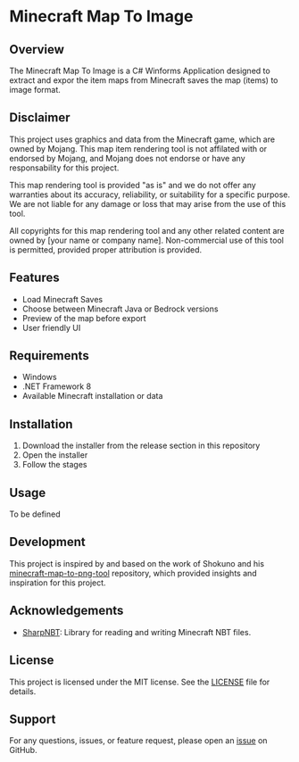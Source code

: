 # Minecraft Map To Image

## Overview

The Minecraft Map To Image is a C# Winforms Application designed to extract and expor the item maps from Minecraft saves the map (items) to image format.

## Disclaimer

This project uses graphics and data from the Minecraft game, which are owned by Mojang. This map item rendering tool is not affilated with or endorsed by Mojang, and Mojang does not endorse or have any responsability for this project.

This map rendering tool is provided "as is" and we do not offer any warranties about its accuracy, reliability, or suitability for a specific purpose. We are not liable for any damage or loss that may arise from the use of this tool.

All copyrights for this map rendering tool and any other related content are owned by [your name or company name]. Non-commercial use of this tool is permitted, provided proper attribution is provided.

## Features

- Load Minecraft Saves
- Choose between Minecraft Java or Bedrock versions
- Preview of the map before export
- User friendly UI

## Requirements

- Windows
- .NET Framework 8
- Available Minecraft installation or data

## Installation

1. Download the installer from the release section in this repository
2. Open the installer
3. Follow the stages
  
## Usage

To be defined

## Development

This project is inspired by and based on the work of Shokuno and his [minecraft-map-to-png-tool](https://github.com/Shokuno/minecraft-map-to-png-tool)
repository, which provided insights and inspiration for this project.

## Acknowledgements

- [SharpNBT](https://github.com/ForeverZer0/SharpNBT): Library for reading and writing Minecraft NBT files.

## License

This project is licensed under the MIT license. See the [LICENSE](MIT-LICENSE.txt) file for details.

## Support

For any questions, issues, or feature request, please open an [issue](https://github.com/Jorgemacias-12/Minecraft-Map-To-Image/issues) on GitHub.
